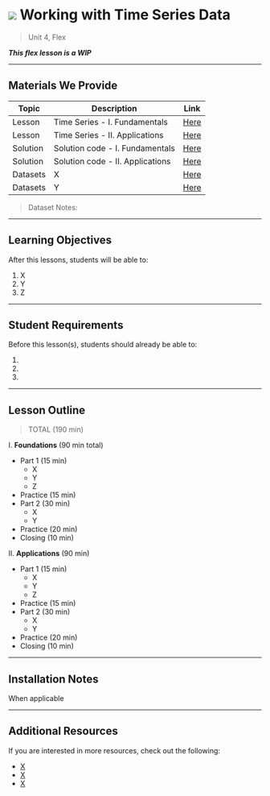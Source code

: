 # ![](https://ga-dash.s3.amazonaws.com/production/assets/logo-9f88ae6c9c3871690e33280fcf557f33.png) Working with Time Series Data

> Unit 4, Flex

***This flex lesson is a WIP***

---

## Materials We Provide

| Topic | Description | Link |
| --- | --- | --- |
| Lesson | Time Series - I. Fundamentals | [Here](.) |
| Lesson | Time Series - II. Applications | [Here](.) |
| Solution  | Solution code - I. Fundamentals | [Here](./) |
| Solution  | Solution code - II. Applications | [Here](./) |
| Datasets | X | [Here](./) |
| Datasets | Y | [Here](./) |


> Dataset Notes:


---

## Learning Objectives

After this lessons, students will be able to:

1. X
2. Y
3. Z

---

## Student Requirements

Before this lesson(s), students should already be able to:

1.
2. 
3. 

---

## Lesson Outline

> TOTAL (190 min)

I. **Foundations** (90 min total)
- Part 1 (15 min)
    - X
    - Y
    - Z
- Practice (15 min)
- Part 2 (30 min)
    - X
    - Y
- Practice (20 min)
- Closing (10 min)
    
    
II. **Applications** (90 min)
- Part 1 (15 min)
    - X
    - Y
    - Z
- Practice (15 min)
- Part 2 (30 min)
    - X
    - Y
- Practice (20 min)
- Closing (10 min)

---

## Installation Notes

When applicable

---


## Additional Resources

If you are interested in more resources, check out the following:
- [X]()
- [X]()
- [X]()

